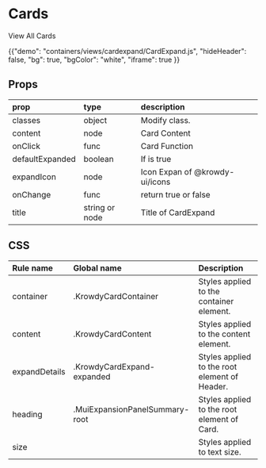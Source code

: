 # Cards 

<p class="description">View All Cards </p>

{{"demo": "containers/views/cardexpand/CardExpand.js", "hideHeader": false, "bg": true, "bgColor": "white", "iframe": true }}

<h2> Props </h2>

| prop             | type    | description                 |
| :----------------|:--------| :---------------------------|
| classes  | object  | Modify class.   |
| content | node  | Card Content  |
| onClick | func  | Card Function |
| defaultExpanded | boolean | If is true  |
| expandIcon | node | Icon Expan of @krowdy-ui/icons  |
| onChange | func  | return true or false |
| title | string or node | Title of CardExpand  |

<h2> CSS </h2>

| Rule name   | Global name | Description             |
| :-----------|:--------| :---------------------------|
| container |  .KrowdyCardContainer  | Styles applied to the container element.|
| content |  .KrowdyCardContent  | Styles applied to the content element.|
| expandDetails    |  .KrowdyCardExpand-expanded | Styles applied to the root element of Header.  |
| heading | .MuiExpansionPanelSummary-root   |   Styles applied to the root element of Card.|
| size   |   | Styles applied to text size.| 